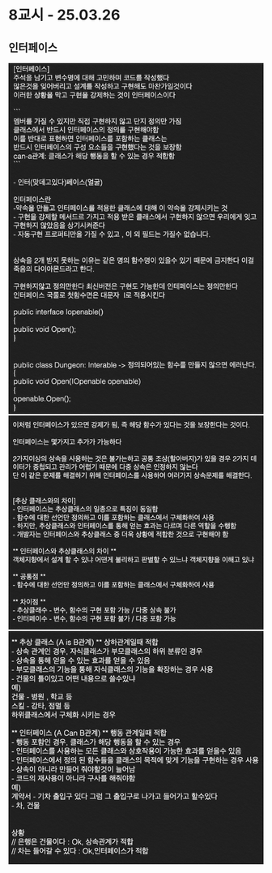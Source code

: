 # 8교시 - 25.03.26
## 인터페이스
![스크린샷 2025-03-26 오후 7.02.41.png](img03%2F%EC%8A%A4%ED%81%AC%EB%A6%B0%EC%83%B7%202025-03-26%20%EC%98%A4%ED%9B%84%207.02.41.png)
![스크린샷 2025-03-26 오후 7.03.06.png](img03%2F%EC%8A%A4%ED%81%AC%EB%A6%B0%EC%83%B7%202025-03-26%20%EC%98%A4%ED%9B%84%207.03.06.png)
![스크린샷 2025-03-26 오후 7.03.34.png](img03%2F%EC%8A%A4%ED%81%AC%EB%A6%B0%EC%83%B7%202025-03-26%20%EC%98%A4%ED%9B%84%207.03.34.png)



